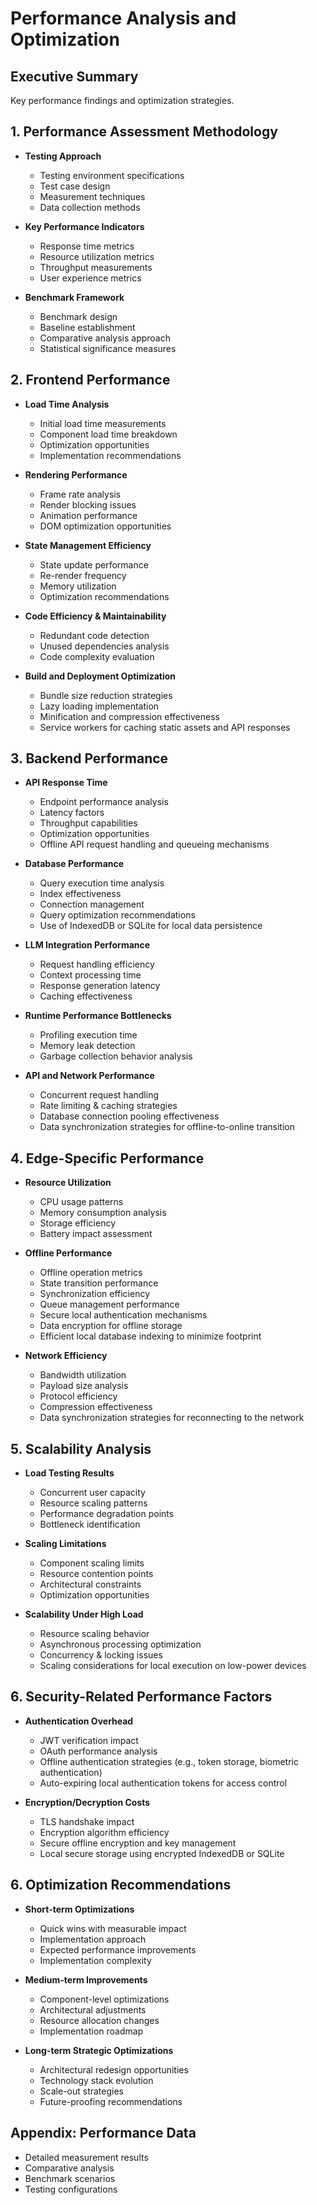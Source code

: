 # Performance Analysis and Optimization

## Executive Summary
Key performance findings and optimization strategies.

## 1. Performance Assessment Methodology
- **Testing Approach**
  - Testing environment specifications
  - Test case design
  - Measurement techniques
  - Data collection methods

- **Key Performance Indicators**
  - Response time metrics
  - Resource utilization metrics
  - Throughput measurements
  - User experience metrics

- **Benchmark Framework**
  - Benchmark design
  - Baseline establishment
  - Comparative analysis approach
  - Statistical significance measures

## 2. Frontend Performance
- **Load Time Analysis**
  - Initial load time measurements
  - Component load time breakdown
  - Optimization opportunities
  - Implementation recommendations

- **Rendering Performance**
  - Frame rate analysis
  - Render blocking issues
  - Animation performance
  - DOM optimization opportunities

- **State Management Efficiency**
  - State update performance
  - Re-render frequency
  - Memory utilization
  - Optimization recommendations

- **Code Efficiency & Maintainability**
  - Redundant code detection
  - Unused dependencies analysis
  - Code complexity evaluation

- **Build and Deployment Optimization**
  - Bundle size reduction strategies
  - Lazy loading implementation
  - Minification and compression effectiveness
  - Service workers for caching static assets and API responses

## 3. Backend Performance
- **API Response Time**
  - Endpoint performance analysis
  - Latency factors
  - Throughput capabilities
  - Optimization opportunities
  - Offline API request handling and queueing mechanisms

- **Database Performance**
  - Query execution time analysis
  - Index effectiveness
  - Connection management
  - Query optimization recommendations
  - Use of IndexedDB or SQLite for local data persistence

- **LLM Integration Performance**
  - Request handling efficiency
  - Context processing time
  - Response generation latency
  - Caching effectiveness

- **Runtime Performance Bottlenecks**
  - Profiling execution time
  - Memory leak detection
  - Garbage collection behavior analysis

- **API and Network Performance**
  - Concurrent request handling
  - Rate limiting & caching strategies
  - Database connection pooling effectiveness
  - Data synchronization strategies for offline-to-online transition

## 4. Edge-Specific Performance
- **Resource Utilization**
  - CPU usage patterns
  - Memory consumption analysis
  - Storage efficiency
  - Battery impact assessment

- **Offline Performance**
  - Offline operation metrics
  - State transition performance
  - Synchronization efficiency
  - Queue management performance
  - Secure local authentication mechanisms
  - Data encryption for offline storage
  - Efficient local database indexing to minimize footprint

- **Network Efficiency**
  - Bandwidth utilization
  - Payload size analysis
  - Protocol efficiency
  - Compression effectiveness
  - Data synchronization strategies for reconnecting to the network

## 5. Scalability Analysis
- **Load Testing Results**
  - Concurrent user capacity
  - Resource scaling patterns
  - Performance degradation points
  - Bottleneck identification

- **Scaling Limitations**
  - Component scaling limits
  - Resource contention points
  - Architectural constraints
  - Optimization opportunities

- **Scalability Under High Load**
  - Resource scaling behavior
  - Asynchronous processing optimization
  - Concurrency & locking issues
  - Scaling considerations for local execution on low-power devices

## 6. Security-Related Performance Factors
- **Authentication Overhead**
  - JWT verification impact
  - OAuth performance analysis
  - Offline authentication strategies (e.g., token storage, biometric authentication)
  - Auto-expiring local authentication tokens for access control
  
- **Encryption/Decryption Costs**
  - TLS handshake impact
  - Encryption algorithm efficiency
  - Secure offline encryption and key management
  - Local secure storage using encrypted IndexedDB or SQLite

## 6. Optimization Recommendations
- **Short-term Optimizations**
  - Quick wins with measurable impact
  - Implementation approach
  - Expected performance improvements
  - Implementation complexity

- **Medium-term Improvements**
  - Component-level optimizations
  - Architectural adjustments
  - Resource allocation changes
  - Implementation roadmap

- **Long-term Strategic Optimizations**
  - Architectural redesign opportunities
  - Technology stack evolution
  - Scale-out strategies
  - Future-proofing recommendations

## Appendix: Performance Data
- Detailed measurement results
- Comparative analysis
- Benchmark scenarios
- Testing configurations
